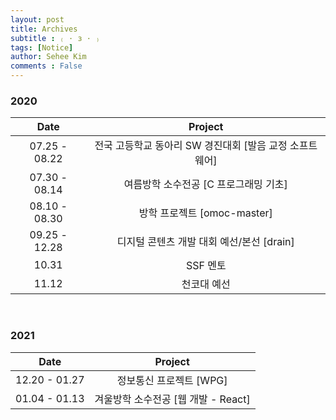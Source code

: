 ```yaml
---
layout: post
title: Archives
subtitle : ₍ · з · ₎ 
tags: [Notice]
author: Sehee Kim
comments : False
---
```


<h3> 2020 </h3>

| Date | Project |
| :-------:  | :-------: |
| 07.25 - 08.22  | 전국 고등학교 동아리 SW 경진대회 [발음 교정 소프트웨어] |
| 07.30 - 08.14  | 여름방학 소수전공 [C 프로그래밍 기초] |
| 08.10 - 08.30  | 방학 프로젝트 [omoc-master] |
| 09.25 - 12.28  |디지털 콘텐츠 개발 대회 예선/본선 [drain] |
| 10.31  | SSF 멘토 |
| 11.12  | 천코대 예선 |

<br>

<h3> 2021 </h3>

| Date | Project |
| :-------:  | :-------: |
| 12.20 - 01.27 | 정보통신 프로젝트 [WPG] |
| 01.04 - 01.13 | 겨울방학 소수전공 [웹 개발 - React] |